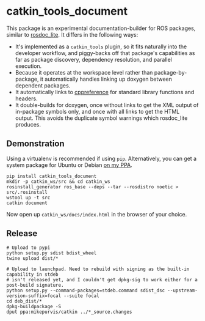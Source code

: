 catkin_tools_document
=====================

This package is an experimental documentation-builder for ROS packages, similar to
[rosdoc_lite](http://wiki.ros.org/rosdoc_lite). It differs in the following ways:

- It's implemented as a `catkin_tools` plugin, so it fits naturally into the
  developer workflow, and piggy-backs off that package's capabilities as far as
  package discovery, dependency resolution, and parallel execution.
- Because it operates at the workspace level rather than package-by-package, it
  automatically handles linking up doxygen between dependent packages.
- It automatically links to [cppreference](http://en.cppreference.com/w/) for
  standard library functions and headers.
- It double-builds for doxygen, once without links to get the XML output of
  in-package symbols only, and once with all links to get the HTML output. This
  avoids the duplicate symbol warnings which rosdoc_lite produces.

Demonstration
-------------

Using a virtualenv is recommended if using `pip`. Alternatively, you can get a
system package for Ubuntu or Debian [on my PPA][1].

```
pip install catkin_tools_document
mkdir -p catkin_ws/src && cd catkin_ws
rosinstall_generator ros_base --deps --tar --rosdistro noetic > src/.rosinstall
wstool up -t src
catkin document
```

Now open up `catkin_ws/docs/index.html` in the browser of your choice.

[1]: https://launchpad.net/~mikepurvis/+archive/ubuntu/catkin

Release
-------

```
# Upload to pypi
python setup.py sdist bdist_wheel
twine upload dist/*

# Upload to launchpad. Need to rebuild with signing as the built-in capability in stdeb
# isn't released yet, and I couldn't get dpkg-sig to work either for a post-build signature.
python setup.py --command-packages=stdeb.command sdist_dsc --upstream-version-suffix=focal --suite focal
cd deb_dist/*
dpkg-buildpackage -S
dput ppa:mikepurvis/catkin ../*_source.changes
```
